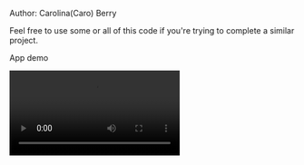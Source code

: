 Author: Carolina(Caro) Berry

Feel free to use some or all of this code if you're trying to complete a similar project.

App demo

![](https>//github.com/carolbpr.liri-node-app/blob/master/liri-js.webm)
